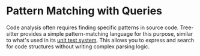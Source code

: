 # Pattern Matching with Queries

Code analysis often requires finding specific patterns in source code. Tree-sitter provides a simple pattern-matching
language for this purpose, similar to what's used in its [unit test system][unit testing].
This allows you to express and search for code structures without writing complex parsing logic.

[unit testing]: ../../creating-parsers/5-writing-tests.md

